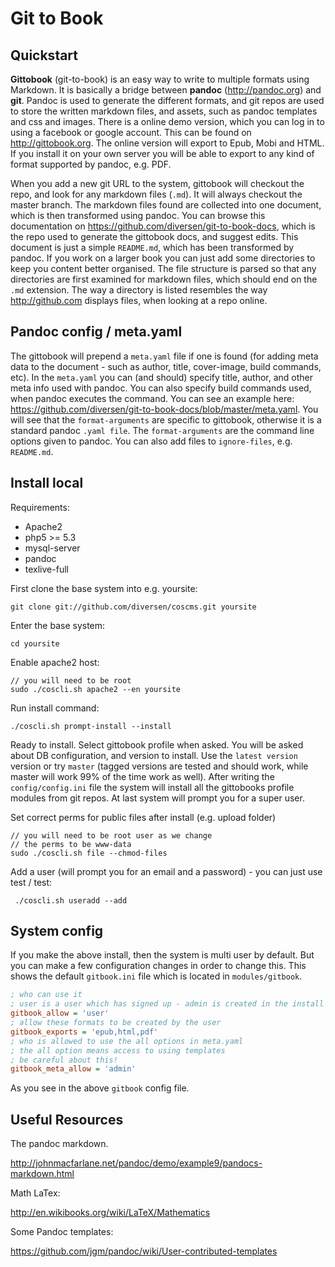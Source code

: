 # Git to Book

## Quickstart

**Gittobook** (git-to-book) is an easy way to write to multiple formats using Markdown. It is basically a bridge between **pandoc** (<http://pandoc.org>) and **git**. Pandoc is used to generate the different formats, and git repos are used to store the written markdown files, and assets, such as pandoc templates and css and images. There is a online demo version, which you can log in to using a facebook or google account. This can be found on <http://gittobook.org>. The online version will export to Epub, Mobi and HTML. If you install it on your own server you will be able to export to any kind of format supported by pandoc, e.g. PDF. 

When you add a new git URL to the system, gittobook will checkout the repo, and look for any markdown files (`.md`). It will always checkout the master branch. The markdown files found are collected into one document, which is then transformed using pandoc. You can browse this documentation on <https://github.com/diversen/git-to-book-docs>, which is the repo used to generate the gittobook docs, and suggest edits. This document is just a simple `README.md`, which has been transformed by pandoc. If you work on a larger book you can just add some directories to keep you content better organised. The file structure is parsed so that any directories are first examined for markdown files, which should end on the `.md` extension. The way a directory is listed resembles the way <http://github.com> displays files, when looking at a repo online.  

## Pandoc config / meta.yaml

The gittobook will prepend a `meta.yaml` file if one is found (for adding meta data to the document - such as author, title, cover-image, build commands, etc). In the `meta.yaml` you can (and should) specify title, author, and other meta info used with pandoc. You can also specify build commands used, when pandoc executes the command. You can see an example here: <https://github.com/diversen/git-to-book-docs/blob/master/meta.yaml>. You will see that the `format-arguments` are specific to gittobook, otherwise it is a standard pandoc `.yaml file`. The `format-arguments` are the command line options given to pandoc. You can also add files to `ignore-files`, e.g. `README.md`.

## Install local

Requirements: 

* Apache2
* php5 >= 5.3
* mysql-server
* pandoc
* texlive-full

First clone the base system into e.g. yoursite: 

    git clone git://github.com/diversen/coscms.git yoursite

Enter the base system: 

    cd yoursite

Enable apache2 host:

    // you will need to be root
    sudo ./coscli.sh apache2 --en yoursite

Run install command: 

    ./coscli.sh prompt-install --install

Ready to install. Select gittobook profile when asked. You will be asked about DB configuration,  and version to install. Use the `latest version` version or try `master` (tagged versions are tested and should work, while master will work 99% of the time work as well). After writing the `config/config.ini` file the system will install all the gittobooks profile modules from git repos. At last system will prompt you for a super user. 

Set correct perms for public files after install (e.g. upload folder)

    // you will need to be root user as we change
    // the perms to be www-data
    sudo ./coscli.sh file --chmod-files

Add a user (will prompt you for an email and a password) - you can just use test / test: 

     ./coscli.sh useradd --add

## System config

If you make the above install, then the system is multi user by default. But you can make a few configuration changes in order to change this. This shows the default `gitbook.ini` file which is located in `modules/gitbook`.

~~~ini
; who can use it
; user is a user which has signed up - admin is created in the install proces
gitbook_allow = 'user'
; allow these formats to be created by the user
gitbook_exports = 'epub,html,pdf'
; who is allowed to use the all options in meta.yaml
; the all option means access to using templates
; be careful about this!  
gitbook_meta_allow = 'admin'
~~~

As you see in the above `gitbook` config file.

## Useful Resources

The pandoc markdown.  

<http://johnmacfarlane.net/pandoc/demo/example9/pandocs-markdown.html>

Math LaTex:

<http://en.wikibooks.org/wiki/LaTeX/Mathematics>

Some Pandoc templates:

<https://github.com/jgm/pandoc/wiki/User-contributed-templates>

